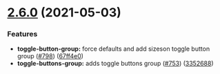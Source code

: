 

# [2.6.0](https://github.com/vonage/vivid/compare/v2.5.0...v2.6.0) (2021-05-03)


### Features

* **toggle-button-group:** force defaults and add sizeson toggle button group ([#798](https://github.com/vonage/vivid/issues/798)) ([67ff4e0](https://github.com/vonage/vivid/commit/67ff4e015c74d50f8eb2532cb927555c581b3db2))
* **toggle-buttons-group:** adds toggle buttons group ([#753](https://github.com/vonage/vivid/issues/753)) ([3352688](https://github.com/vonage/vivid/commit/3352688fc90d27b59dd850991fdfe2c26510693d))



